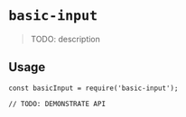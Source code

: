 # `basic-input`

> TODO: description

## Usage

```
const basicInput = require('basic-input');

// TODO: DEMONSTRATE API
```
